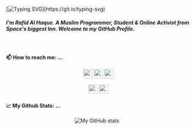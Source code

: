 [![Typing SVG](https://readme-typing-svg.herokuapp.com?multiline=true&lines=Assalamu+Alaikum+Wa+Rahmatullah+%F0%9F%91%8B.)](https://git.io/typing-svg)
##### I'm Rafid Al Haque. A Muslim Programmer, Student &amp; Online Activist from Space's biggest Inn. Welcome to my GitHub Profile.
<br>

#### 📫 How to reach me: ...<br/> 
<div align="center">

  <a href="https://rafidalhaque.github.io"><img src="https://img.shields.io/badge/Website-rafidalhaque.github.io-black?style=for-the-badge&logo=Workplace" height=25></a>
  <a href="https://twitter.com/rafidalhaque"><img src="https://img.shields.io/badge/Twitter-@rafidalhaque-blue?style=for-the-badge&logo=twitter" height=25></a>
  <a href="https://t.me/rafidalhaque"><img src="https://img.shields.io/badge/Telegram-@rafidalhaque-blue?style=for-the-badge&logo=Telegram" height=25></a>

  <a href="mailto:rafidalhaque@protonmail.com"><img src="https://img.shields.io/badge/Email-rafidalhaque@protonmail.com-lightgrey?style=for-the-badge&logo=maildotru" height=25></a>
  <a href="https://www.linkedin.com/in/rafidalhaque/"><img src="https://img.shields.io/badge/LinkedIn-in/rafidalhaque-blue?style=for-the-badge&logo=LinkedIn" height=25></a>

</div>

#### 📈 My Github Stats: ... <br>
<div align="center">

  ![My GitHub stats](https://github-readme-stats.vercel.app/api?username=rafidalhaque&show_icons=true&theme=vue-dark)&nbsp;&nbsp;<br>
<!--   ![Top Langs](https://github-readme-stats.vercel.app/api/top-langs/?username=rafidalhaque&layout=compact) -->

</div>
